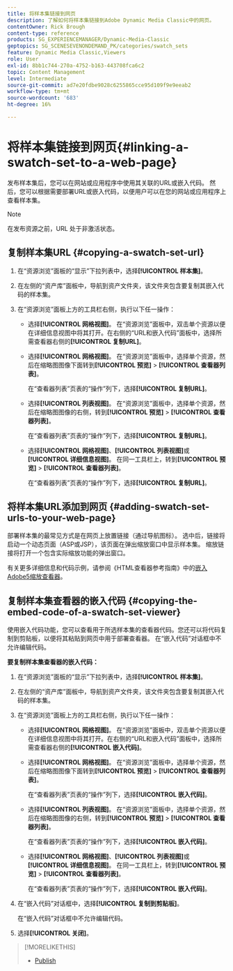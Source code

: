 ```yaml
---
title: 将样本集链接到网页
description: 了解如何将样本集链接到Adobe Dynamic Media Classic中的网页。
contentOwner: Rick Brough
content-type: reference
products: SG_EXPERIENCEMANAGER/Dynamic-Media-Classic
geptopics: SG_SCENESEVENONDEMAND_PK/categories/swatch_sets
feature: Dynamic Media Classic,Viewers
role: User
exl-id: 8bb1c744-270a-4752-b163-443708fca6c2
topic: Content Management
level: Intermediate
source-git-commit: ad7e20fdbe9028c6255865cce95d109f9e9eeab2
workflow-type: tm+mt
source-wordcount: '683'
ht-degree: 16%

---
```


# 将样本集链接到网页{#linking-a-swatch-set-to-a-web-page}

发布样本集后，您可以在网站或应用程序中使用其关联的URL或嵌入代码。 然后，您可以根据需要部署URL或嵌入代码，以便用户可以在您的网站或应用程序上查看样本集。

>[!NOTE]
>
>在发布资源之前，URL 处于非激活状态。

## 复制样本集URL {#copying-a-swatch-set-url}

1. 在“资源浏览”面板的“显示”下拉列表中，选择&#x200B;**[!UICONTROL 样本集]**。
1. 在左侧的“资产库”面板中，导航到资产文件夹，该文件夹包含要复制其嵌入代码的样本集。
1. 在“资源浏览”面板上方的工具栏右侧，执行以下任一操作：

   * 选择&#x200B;**[!UICONTROL 网格视图]**。 在“资源浏览”面板中，双击单个资源以便在详细信息视图中将其打开。在右侧的“URL和嵌入代码”面板中，选择所需查看器右侧的&#x200B;**[!UICONTROL 复制URL]**。
   * 选择&#x200B;**[!UICONTROL 网格视图]**。 在“资源浏览”面板中，选择单个资源，然后在缩略图图像下面转到&#x200B;**[!UICONTROL 预览]** > **[!UICONTROL 查看器列表]**。

     在“查看器列表”页表的“操作”列下，选择&#x200B;**[!UICONTROL 复制URL]**。

   * 选择&#x200B;**[!UICONTROL 列表视图]**。 在“资源浏览”面板中，选择单个资源，然后在缩略图图像的右侧，转到&#x200B;**[!UICONTROL 预览]** > **[!UICONTROL 查看器列表]**。

     在“查看器列表”页表的“操作”列下，选择&#x200B;**[!UICONTROL 复制URL]**。

   * 选择&#x200B;**[!UICONTROL 网格视图]**、**[!UICONTROL 列表视图]**&#x200B;或&#x200B;**[!UICONTROL 详细信息视图]**。 在同一工具栏上，转到&#x200B;**[!UICONTROL 预览]** > **[!UICONTROL 查看器列表]**。

     在“查看器列表”页表的“操作”列下，选择&#x200B;**[!UICONTROL 复制URL]**。

## 将样本集URL添加到网页 {#adding-swatch-set-urls-to-your-web-page}

部署样本集的最常见方式是在网页上放置链接（通过导航图标）。 选中后，链接将启动一个动态页面（ASP或JSP），该页面在弹出缩放窗口中显示样本集。 缩放链接将打开一个包含实际缩放功能的弹出窗口。

有关更多详细信息和代码示例，请参阅《HTML查看器参考指南》中的[嵌入Adobe5缩放查看器](https://experienceleague.adobe.com/en/docs/dynamic-media-developer-resources/library/viewers-aem-assets-dmc/zoom/c-html5-20-zoom-viewer-about#section-e1c3106f5b3e445d9b95be337c2f94e2)。

## 复制样本集查看器的嵌入代码 {#copying-the-embed-code-of-a-swatch-set-viewer}

使用嵌入代码功能，您可以查看用于所选样本集的查看器代码。您还可以将代码复制到剪贴板，以便将其粘贴到网页中用于部署查看器。 在“嵌入代码”对话框中不允许编辑代码。

**要复制样本集查看器的嵌入代码：**

1. 在“资源浏览”面板的“显示”下拉列表中，选择&#x200B;**[!UICONTROL 样本集]**。
1. 在左侧的“资产库”面板中，导航到资产文件夹，该文件夹包含要复制其嵌入代码的样本集。
1. 在“资源浏览”面板上方的工具栏右侧，执行以下任一操作：

   * 选择&#x200B;**[!UICONTROL 网格视图]**。 在“资源浏览”面板中，双击单个资源以便在详细信息视图中将其打开。在右侧的“URL和嵌入代码”面板中，选择所需查看器右侧的&#x200B;**[!UICONTROL 嵌入代码]**。
   * 选择&#x200B;**[!UICONTROL 网格视图]**。 在“资源浏览”面板中，选择单个资源，然后在缩略图图像下面转到&#x200B;**[!UICONTROL 预览]** > **[!UICONTROL 查看器列表]**。

     在“查看器列表”页表的“操作”列下，选择&#x200B;**[!UICONTROL 嵌入代码]**。

   * 选择&#x200B;**[!UICONTROL 列表视图]**。 在“资源浏览”面板中，选择单个资源，然后在缩略图图像的右侧，转到&#x200B;**[!UICONTROL 预览]** > **[!UICONTROL 查看器列表]**。

     在“查看器列表”页表的“操作”列下，选择&#x200B;**[!UICONTROL 嵌入代码]**。

   * 选择&#x200B;**[!UICONTROL 网格视图]**、**[!UICONTROL 列表视图]**&#x200B;或&#x200B;**[!UICONTROL 详细信息视图]**。 在同一工具栏上，转到&#x200B;**[!UICONTROL 预览]** > **[!UICONTROL 查看器列表]**。

     在“查看器列表”页表的“操作”列下，选择&#x200B;**[!UICONTROL 嵌入代码]**。

1. 在“嵌入代码”对话框中，选择&#x200B;**[!UICONTROL 复制到剪贴板]**。

   在“嵌入代码”对话框中不允许编辑代码。

1. 选择&#x200B;**[!UICONTROL 关闭]**。

>[!MORELIKETHIS]
>
>* [Publish](publishing-files.md#publishing_files)
